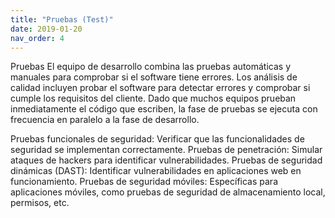 ```yaml
---
title: "Pruebas (Test)"
date: 2019-01-20
nav_order: 4
---
```

Pruebas
El equipo de desarrollo combina las pruebas automáticas y manuales para comprobar si el software tiene errores. Los análisis de calidad incluyen probar el software para detectar errores y comprobar si cumple los requisitos del cliente. Dado que muchos equipos prueban inmediatamente el código que escriben, la fase de pruebas se ejecuta con frecuencia en paralelo a la fase de desarrollo.

Pruebas funcionales de seguridad: Verificar que las funcionalidades de seguridad se implementan correctamente.
Pruebas de penetración: Simular ataques de hackers para identificar vulnerabilidades.
Pruebas de seguridad dinámicas (DAST): Identificar vulnerabilidades en aplicaciones web en funcionamiento.
Pruebas de seguridad móviles: Específicas para aplicaciones móviles, como pruebas de seguridad de almacenamiento local, permisos, etc.